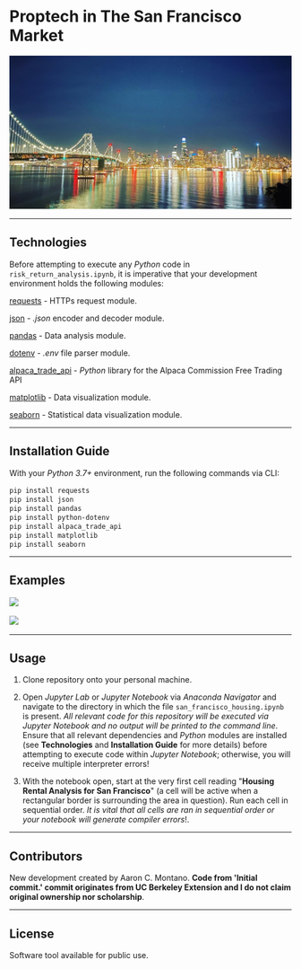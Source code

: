 # Proptech in The San Francisco Market

![San Francisco](./Images/San_Francisco.jpg)

---

## Technologies


Before attempting to execute any _Python_ code in `risk_return_analysis.ipynb`, it is imperative that your development environment holds the following modules:

[requests](https://2.python-requests.org/en/master/) - HTTPs request module.

[json](https://docs.python.org/3/library/json.html) - _.json_ encoder and decoder module.

[pandas](https://pandas.pydata.org/pandas-docs/stable/) - Data analysis module.

[dotenv](https://pypi.org/project/python-dotenv/) - _.env_ file parser module.

[alpaca_trade_api](https://pypi.org/project/alpaca-trade-api/) - _Python_ library for the Alpaca Commission Free Trading API

[matplotlib](https://matplotlib.org/) - Data visualization module.

[seaborn](https://seaborn.pydata.org/) - Statistical data visualization module. 

---

## Installation Guide

With your _Python 3.7+_ environment, run the following commands via CLI:

```
pip install requests
pip install json
pip install pandas
pip install python-dotenv
pip install alpaca_trade_api
pip install matplotlib
pip install seaborn
```

---

## Examples

![](./Images/5-4-monte-carlo-histogram.png)

![](./Images/5-4-monte-carlo-line-plot.png)

---

## Usage

1. Clone repository onto your personal machine. 

2. Open _Jupyter Lab_ or _Jupyter Notebook_ via _Anaconda Navigator_ and navigate to the directory in which the file `san_francisco_housing.ipynb` is present. _All relevant code for this repository will be executed via Jupyter Notebook and no output will be printed to the command line_. Ensure that all relevant dependencies and _Python_ modules are installed (see __Technologies__ and __Installation Guide__ for more details) before attempting to execute code within _Jupyter Notebook_; otherwise, you will receive multiple interpreter errors! 

3. With the notebook open, start at the very first cell reading "__Housing Rental Analysis for San Francisco__" (a cell will be active when a rectangular border is surrounding the area in question). Run each cell in sequential order. _It is vital that all cells are ran in sequential order or your notebook will generate compiler errors_!. 

---

## Contributors

New development created by Aaron C. Montano. **Code from 'Initial commit.' commit originates from UC Berkeley Extension and I do not claim original ownership nor scholarship**.

---

## License

Software tool available for public use. 
